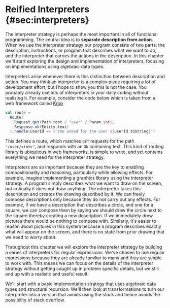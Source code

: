 # Reified Interpreters {#sec:interpreters}

The interpreter strategy is perhaps the most important in all of functional programming. The central idea is to **separate description from action**. When we use the interpreter strategy our program consists of two parts: the description, instructions, or program that describes what we want to do, and the interpreter that carries the actions in the description. In this chapter we'll start exploring the design and implementation of interpreters, focusing on implementations using algebraic data types. 

Interpreters arise whenever there is this distinction between description and action. You may think an interpreter is a complex piece requiring a lot of development effort, but I hope to show you this is not the case. You probably already use lots of interpreters in your daily coding without realizing it. For example, consider the code below which is taken from a web framework called [Krop][krop]

```scala
val route =
  Route(
    Request.get(Path.root / "user" / Param.int),
    Response.ok(Entity.text)
  ).handle(userId => s"You asked for the user ${userId.toString}")
```

This defines a route, which matches `GET` requests for the path `"/user/<int>"`, and responds with an `Ok` containing text. This kind of routing library is ubiquitous in web frameworks, is simple to write, and yet contains everything we need for the interpreter strategy.

Interpreters are so important because they are the key to enabling compositionality and reasoning, particularly while allowing effects. For example, imagine implementing a graphics library using the interpreter strategy. A program simply describes what we want to draw on the screen, but critically it does not draw anything. The interpreter takes this description and creates the drawing described by it. We can freely compose descriptions only because they do not carry out any effects. For example, if we have a description that describes a circle, and one for a square, we can compose them by saying we should draw the circle next to the square thereby creating a new description. If we immediately drew pictures there would be nothing to compose with. Similarly, it's easier to reason about pictures in this system because a program describes exactly what will appear on the screen, and there is no state from prior drawing that we need to worry about.

Throughout this chapter we will explore the interpreter strategy by building a series of interpreters for regular expressions. We've chosen to use regular expressions because they are already familiar to many and they are simple to work with. This means we can focus on the details of the interpreter strategy without getting caught up in problem specific details, but we still end up with a realistic and useful result.

We'll start with a basic implementation strategy that uses algebraic data types and structural recursion. We'll then look at transformations to turn our interpreter into a version that avoids using the stack and hence avoids the possibility of stack overflow.


[krop]: https://github.com/creativescala/krop
